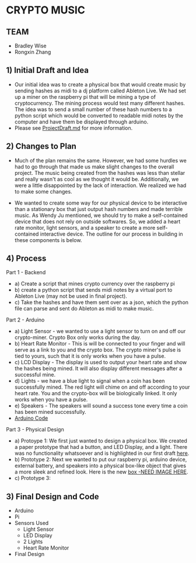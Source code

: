 # CRYPTO MUSIC 

## TEAM
- Bradley Wise
- Rongxin Zhang

## 1) Initial Draft and Idea
- Our initial idea was to create a physical box that would create music by sending hashes as midi to a dj platform called Ableton Live. We had set up a miner on the raspberry pi that will be mining a type of cryptocurrency. The mining process would test many different hashes. The idea was to send a small number of these hash numbers to a python script which would be converted to readable midi notes by the computer and have them be displayed through arduino.
- Please see [ProjectDraft.md](https://github.com/bmwise14/crypto_music/blob/master/ProjectDraft.md) for more information.

## 2) Changes to Plan
- Much of the plan remains the same. However, we had some hurdles we had to go through that made us make slight changes to the overall project. The music being created from the hashes was less than stellar and really wasn't as cool as we thought it would be. Additionally, we were a little disappointed by the lack of interaction. We realized we had to make some changes. 

- We wanted to create some way for our physical device to be interactive than a stationary box that just output hash numbers and made terrible music. As Wendy Ju mentioned, we should try to make a self-contained device that does not rely on outside softwares. So, we added a heart rate monitor, light sensors, and a speaker to create a more self-contained interactive device. The outline for our process in building in these components is below.

## 4) Process
Part 1 - Backend
- a) Create a script that mines crypto currency over the raspberry pi
- b) create a python script that sends midi notes by a virtual port to Ableton Live (may not be used in final project).
- c) Take the hashes and have them sent over as a json, which the python file can parse and sent do Ableton as midi to make music.

Part 2 - Arduino
- a) Light Sensor - we wanted to use a light sensor to turn on and off our crypto-miner. Crypto Box only works during the day.
- b) Heart Rate Monitor - This is will be connected to your finger and will serve as a link to you and the crypto box. The crypto miner's pulse is tied to yours, such that it is only works when you have a pulse.
- c) LCD Display - The display is used to output your heart rate and show the hashes being mined. It will also display different messages after a successful mine.
- d) Lights - we have a blue light to signal when a coin has been successfully mined. The red light will chime on and off according to your heart rate. You and the crypto-box will be biologically linked. It only works when you have a pulse.
- e) Speakers - The speakers will sound a success tone every time a coin has been mined successfully.
- [Arduino Code](https://github.com/bmwise14/crypto_music/blob/master/arduino/pitches_hashes/pitches_hashes.ino)

Part 3 - Physical Design
- a) Protoype 1: We first just wanted to design a physical box. We created a paper prototype that had a button, and LED Display, and a light. There was no functionality whatsoever and is highlighted in our first draft [here](https://github.com/bmwise14/crypto_music/blob/master/ProjectDraft.md).
- b) Prototype 2: Next we wanted to put our raspberry pi, arduino device, external battery, and speakers into a physical box-like object that gives a more sleek and refined look. Here is the new [box -NEED IMAGE HERE]().
- c) Prototype 3: 

## 3) Final Design and Code 
- Arduino
- Pi
- Sensors Used
    - Light Sensor
    - LED Display
    - 2 Lights
    - Heart Rate Monitor
- Final Design

